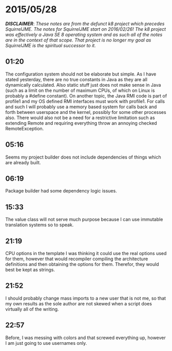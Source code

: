 # 2015/05/28

***DISCLAIMER***: _These notes are from the defunct k8 project which_
_precedes SquirrelJME. The notes for SquirrelJME start on 2016/02/26!_
_The k8 project was effectively a Java SE 8 operating system and as such_
_all of the notes are in the context of that scope. That project is no_
_longer my goal as SquirrelJME is the spiritual successor to it._

## 01:20

The configuration system should not be elaborate but simple. As I have stated
yesterday, there are no true constants in Java as they are all dynamically
calculated. Also static stuff just does not make sense in Java (such as a
limit on the number of maximum CPUs, of which on Linux is probably a #define
constant). On another topic, the Java RMI code is part of profile1 and my OS
defined RMI interfaces must work with profile1. For calls and such I will
probably use a memory based system for calls back and forth between userspace
and the kernel, possibly for some other processes also. There would also not
be a need for a restrictive limitation such as extending Remote and requiring
everything throw an annoying checked RemoteException.

## 05:16

Seems my project builder does not include dependencies of things which are
already built.

## 06:19

Package builder had some dependency logic issues.

## 15:33

The value class will not serve much purpose because I can use immutable
translation systems so to speak.

## 21:19

CPU options in the template I was thinking it could use the real options used
for them, however that would recompiler compiling the architecture definitions
and then obtaining the options for them. Therefor, they would best be kept as
strings.

## 21:52

I should probably change mass imports to a new user that is not me, so that my
own results as the sole author are not skewed when a script does virtually all
of the writing.

## 22:57

Before, I was messing with colors and that screwed everything up, however I am
just going to use usernames only.

